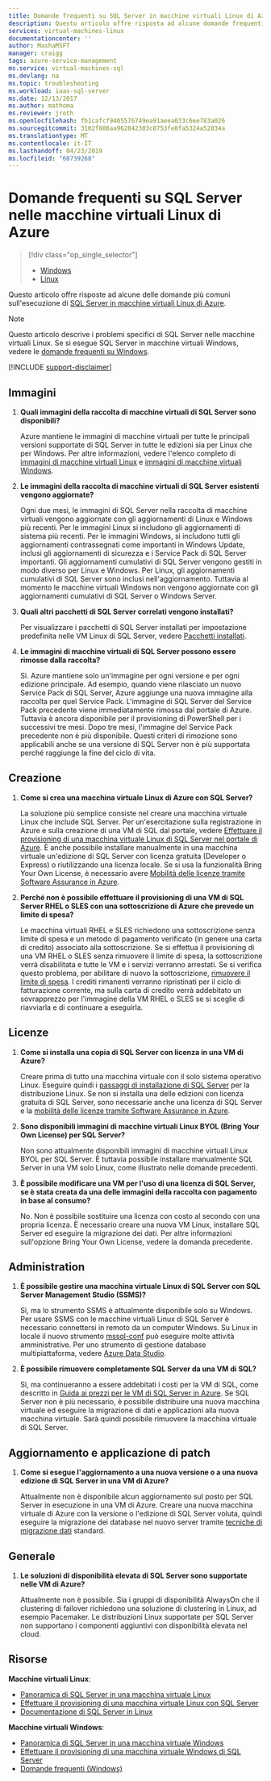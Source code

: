 ```yaml
---
title: Domande frequenti su SQL Server in macchine virtuali Linux di Azure | Microsoft Docs
description: Questo articolo offre risposta ad alcune domande frequenti sull'esecuzione di SQL Server in macchine virtuali Linux di Azure.
services: virtual-machines-linux
documentationcenter: ''
author: MashaMSFT
manager: craigg
tags: azure-service-management
ms.service: virtual-machines-sql
ms.devlang: na
ms.topic: troubleshooting
ms.workload: iaas-sql-server
ms.date: 12/13/2017
ms.author: mathoma
ms.reviewer: jroth
ms.openlocfilehash: fb1cafcf9405576749ea91aeea033c6ee783a026
ms.sourcegitcommit: 3102f886aa962842303c8753fe8fa5324a52834a
ms.translationtype: MT
ms.contentlocale: it-IT
ms.lasthandoff: 04/23/2019
ms.locfileid: "60739268"
---
```

# <a name="frequently-asked-questions-for-sql-server-on-linux-azure-virtual-machines"></a>Domande frequenti su SQL Server nelle macchine virtuali Linux di Azure

> [!div class="op_single_selector"]
> * [Windows](../../windows/sql/virtual-machines-windows-sql-server-iaas-faq.md)
> * [Linux](sql-server-linux-faq.md)

Questo articolo offre risposte ad alcune delle domande più comuni sull'esecuzione di [SQL Server in macchine virtuali Linux di Azure](sql-server-linux-virtual-machines-overview.md).

> [!NOTE]
> Questo articolo descrive i problemi specifici di SQL Server nelle macchine virtuali Linux. Se si esegue SQL Server in macchine virtuali Windows, vedere le [domande frequenti su Windows](../../windows/sql/virtual-machines-windows-sql-server-iaas-faq.md).

[!INCLUDE [support-disclaimer](../../../../includes/support-disclaimer.md)]

## <a id="images"></a> Immagini

1. **Quali immagini della raccolta di macchine virtuali di SQL Server sono disponibili?**

   Azure mantiene le immagini di macchine virtuali per tutte le principali versioni supportate di SQL Server in tutte le edizioni sia per Linux che per Windows. Per altre informazioni, vedere l'elenco completo di [immagini di macchine virtuali Linux](sql-server-linux-virtual-machines-overview.md#create) e [immagini di macchine virtuali Windows](../../windows/sql/virtual-machines-windows-sql-server-iaas-overview.md#payasyougo).

1. **Le immagini della raccolta di macchine virtuali di SQL Server esistenti vengono aggiornate?**

   Ogni due mesi, le immagini di SQL Server nella raccolta di macchine virtuali vengono aggiornate con gli aggiornamenti di Linux e Windows più recenti. Per le immagini Linux si includono gli aggiornamenti di sistema più recenti. Per le immagini Windows, si includono tutti gli aggiornamenti contrassegnati come importanti in Windows Update, inclusi gli aggiornamenti di sicurezza e i Service Pack di SQL Server importanti. Gli aggiornamenti cumulativi di SQL Server vengono gestiti in modo diverso per Linux e Windows. Per Linux, gli aggiornamenti cumulativi di SQL Server sono inclusi nell'aggiornamento. Tuttavia al momento le macchine virtuali Windows non vengono aggiornate con gli aggiornamenti cumulativi di SQL Server o Windows Server.

1. **Quali altri pacchetti di SQL Server correlati vengono installati?**

   Per visualizzare i pacchetti di SQL Server installati per impostazione predefinita nelle VM Linux di SQL Server, vedere [Pacchetti installati](sql-server-linux-virtual-machines-overview.md#packages).

1. **Le immagini di macchine virtuali di SQL Server possono essere rimosse dalla raccolta?**

   Sì. Azure mantiene solo un'immagine per ogni versione e per ogni edizione principale. Ad esempio, quando viene rilasciato un nuovo Service Pack di SQL Server, Azure aggiunge una nuova immagine alla raccolta per quel Service Pack. L'immagine di SQL Server del Service Pack precedente viene immediatamente rimossa dal portale di Azure. Tuttavia è ancora disponibile per il provisioning di PowerShell per i successivi tre mesi. Dopo tre mesi, l'immagine del Service Pack precedente non è più disponibile. Questi criteri di rimozione sono applicabili anche se una versione di SQL Server non è più supportata perché raggiunge la fine del ciclo di vita.

## <a name="creation"></a>Creazione

1. **Come si crea una macchina virtuale Linux di Azure con SQL Server?**

   La soluzione più semplice consiste nel creare una macchina virtuale Linux che include SQL Server. Per un'esercitazione sulla registrazione in Azure e sulla creazione di una VM di SQL dal portale, vedere [Effettuare il provisioning di una macchina virtuale Linux di SQL Server nel portale di Azure](provision-sql-server-linux-virtual-machine.md). È anche possibile installare manualmente in una macchina virtuale un'edizione di SQL Server con licenza gratuita (Developer o Express) o riutilizzando una licenza locale. Se si usa la funzionalità Bring Your Own License, è necessario avere [Mobilità delle licenze tramite Software Assurance in Azure](https://azure.microsoft.com/pricing/license-mobility).

1. **Perché non è possibile effettuare il provisioning di una VM di SQL Server RHEL o SLES con una sottoscrizione di Azure che prevede un limite di spesa?**

   Le macchina virtuali RHEL e SLES richiedono una sottoscrizione senza limite di spesa e un metodo di pagamento verificato (in genere una carta di credito) associato alla sottoscrizione. Se si effettua il provisioning di una VM RHEL o SLES senza rimuovere il limite di spesa, la sottoscrizione verrà disabilitata e tutte le VM e i servizi verranno arrestati. Se si verifica questo problema, per abilitare di nuovo la sottoscrizione, [rimuovere il limite di spesa](https://account.windowsazure.com/subscriptions). I crediti rimanenti verranno ripristinati per il ciclo di fatturazione corrente, ma sulla carta di credito verrà addebitato un sovrapprezzo per l'immagine della VM RHEL o SLES se si sceglie di riavviarla e di continuare a eseguirla.

## <a name="licensing"></a>Licenze

1. **Come si installa una copia di SQL Server con licenza in una VM di Azure?**

   Creare prima di tutto una macchina virtuale con il solo sistema operativo Linux. Eseguire quindi i [passaggi di installazione di SQL Server](https://docs.microsoft.com/sql/linux/sql-server-linux-setup#platforms) per la distribuzione Linux. Se non si installa una delle edizioni con licenza gratuita di SQL Server, sono necessarie anche una licenza di SQL Server e la [mobilità delle licenze tramite Software Assurance in Azure](https://azure.microsoft.com/pricing/license-mobility/).

1. **Sono disponibili immagini di macchine virtuali Linux BYOL (Bring Your Own License) per SQL Server?**

   Non sono attualmente disponibili immagini di macchine virtuali Linux BYOL per SQL Server. È tuttavia possibile installare manualmente SQL Server in una VM solo Linux, come illustrato nelle domande precedenti.

1. **È possibile modificare una VM per l'uso di una licenza di SQL Server, se è stata creata da una delle immagini della raccolta con pagamento in base al consumo?**

    No. Non è possibile sostituire una licenza con costo al secondo con una propria licenza. È necessario creare una nuova VM Linux, installare SQL Server ed eseguire la migrazione dei dati. Per altre informazioni sull'opzione Bring Your Own License, vedere la domanda precedente.

## <a name="administration"></a>Administration

1. **È possibile gestire una macchina virtuale Linux di SQL Server con SQL Server Management Studio (SSMS)?**

   Sì, ma lo strumento SSMS è attualmente disponibile solo su Windows. Per usare SSMS con le macchine virtuali Linux di SQL Server è necessario connettersi in remoto da un computer Windows. Su Linux in locale il nuovo strumento [mssql-conf](https://docs.microsoft.com/sql/linux/sql-server-linux-configure-mssql-conf) può eseguire molte attività amministrative. Per uno strumento di gestione database multipiattaforma, vedere [Azure Data Studio](https://docs.microsoft.com/sql/azure-data-studio/what-is).

1. **È possibile rimuovere completamente SQL Server da una VM di SQL?**

   Sì, ma continueranno a essere addebitati i costi per la VM di SQL, come descritto in [Guida ai prezzi per le VM di SQL Server in Azure](../../windows/sql/virtual-machines-windows-sql-server-pricing-guidance.md?toc=%2fazure%2fvirtual-machines%2flinux%2fsql%2ftoc.json). Se SQL Server non è più necessario, è possibile distribuire una nuova macchina virtuale ed eseguire la migrazione di dati e applicazioni alla nuova macchina virtuale. Sarà quindi possibile rimuovere la macchina virtuale di SQL Server.

## <a name="updating-and-patching"></a>Aggiornamento e applicazione di patch

1. **Come si esegue l'aggiornamento a una nuova versione o a una nuova edizione di SQL Server in una VM di Azure?**

   Attualmente non è disponibile alcun aggiornamento sul posto per SQL Server in esecuzione in una VM di Azure. Creare una nuova macchina virtuale di Azure con la versione o l'edizione di SQL Server voluta, quindi eseguire la migrazione dei database nel nuovo server tramite [tecniche di migrazione dati](https://docs.microsoft.com/sql/linux/sql-server-linux-migrate-overview) standard.

## <a name="general"></a>Generale

1. **Le soluzioni di disponibilità elevata di SQL Server sono supportate nelle VM di Azure?**

   Attualmente non è possibile. Sia i gruppi di disponibilità AlwaysOn che il clustering di failover richiedono una soluzione di clustering in Linux, ad esempio Pacemaker. Le distribuzioni Linux supportate per SQL Server non supportano i componenti aggiuntivi con disponibilità elevata nel cloud.

## <a name="resources"></a>Risorse

**Macchine virtuali Linux**:

* [Panoramica di SQL Server in una macchina virtuale Linux](sql-server-linux-virtual-machines-overview.md)
* [Effettuare il provisioning di una macchina virtuale Linux con SQL Server](provision-sql-server-linux-virtual-machine.md)
* [Documentazione di SQL Server in Linux](https://docs.microsoft.com/sql/linux/sql-server-linux-overview)

**Macchine virtuali Windows**:

* [Panoramica di SQL Server in una macchina virtuale Windows](../../windows/sql/virtual-machines-windows-sql-server-iaas-overview.md)
* [Effettuare il provisioning di una macchina virtuale Windows di SQL Server](../../windows/sql/virtual-machines-windows-portal-sql-server-provision.md)
* [Domande frequenti (Windows)](../../windows/sql/virtual-machines-windows-sql-server-iaas-faq.md)